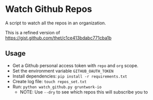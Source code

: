 # Watch Github Repos

A script to watch all the repos in an organization. 

This is a refined version of https://gist.github.com/thet/c1ce413bdabc771cba1b


## Usage

- Get a Github personal access token with `repo` and `org` scope.
- Set the environment variable `GITHUB_OAUTH_TOKEN`
- Install dependencies: `pip install -r requirements.txt`
- Create log file: `touch repos_set.txt`
- Run: `python watch_github.py gruntwork-io`
	- NOTE: Use `--dry` to see which repos this will subscribe you to
